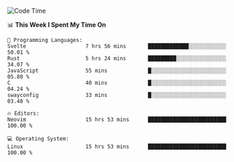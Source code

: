 <!-- [![Top Langs](https://github-readme-stats.vercel.app/api/top-langs/?username=gagahsyuja&theme=dracula&hide_border=true&border_radius=7)](https://github.com/anuraghazra/github-readme-stats) -->

<!--START_SECTION:waka-->
![Code Time](http://img.shields.io/badge/Code%20Time-490%20hrs%2048%20mins-blue)

📊 **This Week I Spent My Time On** 

```text
💬 Programming Languages: 
Svelte                   7 hrs 56 mins       █████████████░░░░░░░░░░░░   50.01 % 
Rust                     5 hrs 24 mins       █████████░░░░░░░░░░░░░░░░   34.07 % 
JavaScript               55 mins             █░░░░░░░░░░░░░░░░░░░░░░░░   05.80 % 
C                        40 mins             █░░░░░░░░░░░░░░░░░░░░░░░░   04.24 % 
swayconfig               33 mins             █░░░░░░░░░░░░░░░░░░░░░░░░   03.48 % 

🔥 Editors: 
Neovim                   15 hrs 53 mins      █████████████████████████   100.00 % 

💻 Operating System: 
Linux                    15 hrs 53 mins      █████████████████████████   100.00 % 
```


<!--END_SECTION:waka-->
